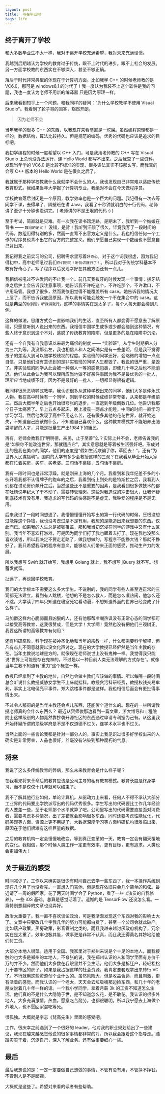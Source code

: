```yaml
---
layout: post
title:  写在毕业时
tags: life
---
```


## 终于离开了学校

和大多数毕业生不太一样，我对于离开学校充满希望，我对未来充满憧憬。 

我越到后期越认为学校的教育过于传统，跟不上时代的进步，跟不上社会的发展。另一方面学校教的东西实在不够深入，甚至不够正确。

落后于时代非常典型的体现在于计算机方面。比如我学 C++ 的时候老师教的是 VC6.0，那可是 windows8.1 的时代了！我一度认为我装不上这个软件是我的问题，我也一度认为老师不用新的编译器 只是因为原理一样。

后来我看到知乎上一个问题，和我同样的疑问：“为什么学校教学不使用 Visual Studio”。我看到了轮子哥的回答，豁然开朗。

> 因为老师不会

当年我学的很多 C++ 的东西，以我现在来看简直是一坨屎。虽然编程原理都是一样的，数据结构，算法比较持久。但是规范的编码，优秀的代码也应该是追求的目标吧。

我初学编程的时候一度希望以 C++ 入门，可是我用老师教的 C++ 写在 Visual Studio 上总也没办法运行，连 Hello World 都写不出来。之后我查了一些资料，发现当年学的 VC6.0 是比较不标准的实现，很多语法其实不该那么写。而我真的会写 C++ 版本的 Hello World 是在很久之后了。

我就属于那种学校教我什么我就学不会什么的人。我也发现自己非常难以适应传统教育形式。我如果当年大学报了计算机专业，我绝对不会在今天做程序员。

学校教育落后封闭是一个原因，教学效率也是一个巨大的问题。我记得有一次去等同学下课，去得早了，隔壁班在讲 Java，我看了十秒钟就明白的十行代码，老师讲了至少十分钟也没讲完。( 老师讲的不是王垠的代码 :) )

至于考试，简直就是灾难。有一次我在读书馆走路，是期末了，我听到一个姑娘在背书 —— `数组的定义`！ 没错，是背！我听到汗颜了很久，毕竟我写了一段时间的代码，数组用得特别的多，然而一直背不出官方定义是什么。我也相信任何一个工作的程序员也背不出它的官方的完整定义。他们宁愿自己实现一个数组也不愿意自己背出来。

我记得我之前实习的公司，招聘需求里写着`好奇心`，对于这个词我很虚，因为我记得初中，高中老师吼过我们`你们别问！听我讲就行了！`。所以我对于传统学科基本不敢有好奇心了。写了程序以后发现幸好在其他方面还有一点儿。

我相信被吼过不许发问的不止我一个。前几天我拔牙的时候发现一个事情：拔牙结束之后护士会告诉我注意事项，她告诉我不许吃这个，不许吃那个，不许漱口，不许用吸管。我想了很多，然而我依旧觉得不能覆盖所有 case。她告诉我的情况太上层了，而不告诉我底层原因，所以我有可能会触发一个不在集合中的 case。这就是典型的`你别管，听我讲就行`。这样的事情实在是太多了，每个人每天都会碰到几例。

这样的做法，思维方式会一直影响我们的生活，直至所有人都变得不愿意去了解原理，只愿意听别人说出来的东西。我相信中国学生或多或少都会碰到这种情况，有些人终于意识到这个不对，逃脱了传统教育的陷阱，但是更多的是在陷阱中沉沦。

还有一个自我有自我意识以来最为痛恨的制度 —— “实验班”。从学生时期把人分为三六九等。我没那么左，我也相信人和人之间确实是有一些差距，但是我不觉得孩子的差距大到可以被学校歧视的程度。实验班的同学还好，会略微的增加一点点自信，只是他们没有意识到的是非实验班的同学人生都毁了。我说的很严重，是毁了。非实验班的同学从此会被一种弱人一等的感觉包裹，即使几十年之后也不能消退。他们从此会认为我可以理所应当地做不好某件事因为我不是最优秀的一批人，理所应当地成绩不好，因为不是最好的一批人，一切都显得很有逻辑。

我同样很厌恶填鸭式教学。我认识很多从这种学校出来的同学，他们大多是仲永式人物。我在高中时候有一个同学，刚到学校的时候成绩非常夸张，从来都是年级前三。然后大概半年之后也开始很夸张的退步，一直退到年级倒数几位。他告诉我那个日子太痛苦了。早上五点多起床，晚上凌晨一两点才能睡。中间的时间一直学习学习学习。然后他发现了高中不用这么苦，还有很多其他的花花世界，就开始迷失，不知道自己应该做什么，不知道自己喜欢什么。这种教育模式并不能培养出脑袋清醒的人才，只能是批量生产出1984下的庸民。

再有，老师会教我们“明明德，亲民，止于至善”么？实际上并不会，老师告诉我的是“如果你不能改造世界，那就适应它”，其实意思就是等着被生活强奸吧。形成对比的是我在美帝的同学，他们的态度是“假如生活欺骗了你，草回去！”，还有“为世界人民谋福利”。国内的大学有多少会教授这样的三观？在我看从毕业开始大家都在忙着买房，买车，买老婆。三句话不离钱，五句话不离房。

我有一段时间也是非常浮躁，就是刚来上海的几个月。我看到和我年纪差不多的小伙开着我都不认得牌子的跑车的之后，我看到街上到处的是特斯拉之后，我看到人们都在讨论房价飙升之后。当然这些还不是重要的因素，是我看到很多做技术的都在吐槽说年纪大了干不动了，需要转管理岗。这些对我造成的冲击很大，让我怀疑到底技术有没有用，我追求的写代码的快感是不是虚无，我钟爱的程序是不是无用。

后来我过了一段时间想通了。我懵懵懂懂开始写出的第一行代码的时候，压根没想过能靠这个挣钱，我也没考虑过是不是有用，我想的是能造出来我想要的东西。仅此而已。如果我的人生总是被钱覆盖，那和我当初沉浸在同学的游戏中又有什么区别。我当年不喜欢打游戏，可是因为同学们打了我也跟着去打了。现在我也没那么喜欢谈钱，所以我决定不要走老路了，做我想做的。写程序不能挣大钱？那就不挣好了。我只希望我写的程序有意义，能够给人们带来正面的感受，推动生产力的发展。

所以我想写 Swift 就开始写，我想用 Golang 就上，我不想写 jQuery 就不写。想蓄发就留。

扯远了，再谈回学校教育。

我们的大学根本不需要这么多大学生。不说别的，我的同学有些人甚至连正常的三观都无法建立。看到有人跳楼，他想的不是怎么救人，而是怎么凑热闹，他怎么还不跳。大学读了四年只知道在寝室死宅看动漫，不想知道外面的世界已经变成了什么样子。

马加爵这样内心脆弱而且凶狠的人，还有他那帮冷嘲热讽没有正常心态的同学都可以接受高等教育，这我很赞成，但是大学！大学啊！竟然也没有把他们三观树正。我要这所谓的高等教育有何用？

还有科研腐败。科学现在被神圣化地和当年的宗教一样，什么都需要科学解释，但凡有点儿不同意就要以没文化声讨之。现在的大学教授已经俨然是当年主教的存在。当年主教说地球是方的，就像现在老师说世上没有鬼神一样。我觉得我只能说“世界上可能是存在鬼神的，不过是以一种目前人类无法理解的方式存在”。就像当年主教不知道有“重力”这个概念一样。

教授已经拿到了主教的地位，自然也会做主教们应该做的事情。所以每隔一段时间总会听说什么教授威胁女学生不上床就挂科，教授贪污科研经费，教授权钱交易牟利，事实上北电侯亮平事件，郑大跳楼事件都是这样。我也相信后面会有更扯得事情出来。

不过令人郁闷的是当年主教还会点儿东西，还能传个道什么的。现在的一些所谓教授老师真的会什么东西么？ 最近从贺师俊那边看到一篇文章，浙大博导和工程院院士这样级别的人物竟然靠抄袭开源社区的东西通过申请专利据为己有。从这里我开始怀疑所谓的顶级学府是不是不仅道德不过关，连学术水平也不过关。

当然上面的一些言论我都是针对一部分人的。事实上我见识过很多好学校出来的人确实是非常厉害，人品也很好，丝毫没有沾染到那种腐朽的气息。

## 将来

我说了这么多传统教育的弊病，那么未来教育会是什么样子呢？

在我看来将来革命后的教育应该是公司主导的私有教育模式。教育长度是终身学习，而不是仅仅十几年就可以结束了。

我不了解其他行业如何，单论计算机。从驱动力上来看，任何人不得不承认大部分工业界的代码要比学院派写出的代码优秀很多。学生写出的代码要比工作几年经验的人要差一些，至于老师那个水平就算了吧。公司里写出的代码需要直接面对消费者，需要考虑多种情况，出了差错就会影响很多东西，同时还要考虑性能优化，代码美观等方面。资源上更不用提了，大数据深度学习等方面科研机构很难搞出来，原因在于他们很难有这样巨量的数据。

之后的教育机构一定会慢慢地改变，等到真正变革的一天，教育一定会有翻天覆地的变化。我相信，那个时候人类工作一定更有效率，更有目标，更有追求。人类也会更加伟大！

## 关于最近的感受

时间减少了。工作以来确实是很少有时间自己去学一些东西了，我一本操作系统到现在几个月了也没看完。一直想入门吉他，但是现在依旧只会几个简单的和弦。最近请了一周的假回家，花了两天时间学会了 Python，看了一些《演员的自我修养》，一些 iOS 基础。总算是感觉活着了。遗憾的是 TensorFlow 还没怎么看。一篇特别想翻译的文章也没弄好。

政治太重要了。我一直不喜欢谈论政治，可是我渐渐发现这个东西对我的影响太大了。文案中只要改几个字我几年的努力可能都白费了，甚至一个公司会就此破产。比如落户政策，买房政策，影音管制之类的。而且我越来越讨厌政府机构了，冗余实在是太重了，效率也极其低，做事更是非常不认真，而且我还得莫名其妙地给他们付工资。

大部分本地人很菜。适用于全国。我家里对于郑州来说是个十足的本地人，而我接触的也大多是郑州的本地人。不夸张的说，我在郑州认识的人和同学里面有身价千万的并不少。然而他们大多数在我眼里并不会生活。他们大多是拆迁户，轻轻松松几十套市区的房子。如果是我占据这样的社会资源，我肯定要套现拿出来转行 VC 了。不行就用这些资源创个业什么的。虽然风险大，但是收益合适，而且刺激，更有活着的感觉。而我认识的一个老太，天天会去垃圾桶那边捡东西，和几十年的老朋友说着几十年一样的话。一个我小学同学，拿着月薪 3k 的工资不知道怎么生活。他们真的不是什么大隐隐于世，是不知道怎么花，是不敢花。我认识的很多外地人，大多充满激情，热血，愿意吃苦耐劳，也都很聪明。所以我宁愿去上海做个外地人，也不愿回家混吃等死。

很孤独。大概就是李志《梵高先生》里面的感受吧。

工作。很庆幸之前遇到了一个很好的 leader，他对我的职业规划给出了一些建议，我现在越来越感觉他说的很多事情都非常的对，所以我会跟着这个指导走。踏踏实实干着，沉淀自己，深入了解业务。还有做事要细心一些。

## 最后

 最后我想说的是：一定一定要做自己想做的事情，不管有没有用，不管挣不挣钱，不管别人是不是鄙视。

大概就是这些了。希望对来看的读者有些帮助。
